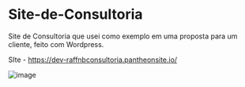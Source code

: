 # Site-de-Consultoria
Site de Consultoria que usei como exemplo em uma proposta para um cliente, feito com Wordpress.

SIte - https://dev-raffnbconsultoria.pantheonsite.io/

![image](https://user-images.githubusercontent.com/92860308/220980196-b4447826-bd3a-4759-857a-032d4dcd991f.png)

